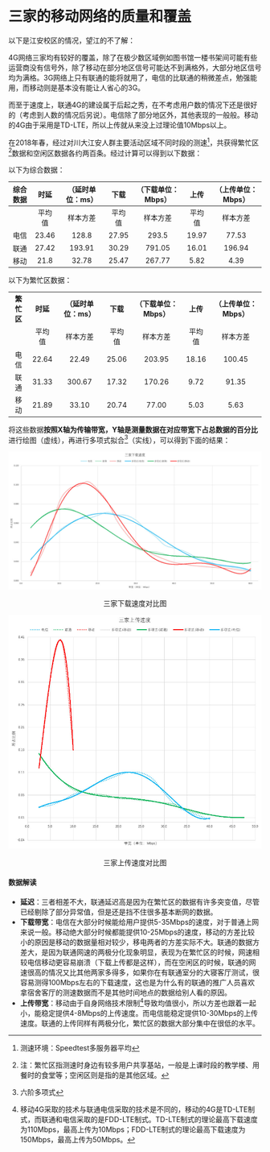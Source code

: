 # 三家的移动网络的质量和覆盖
以下是江安校区的情况，望江的不了解：

4G网络三家均有较好的覆盖，除了在极少数区域例如图书馆一楼书架间可能有些运营商没有信号外，除了移动在部分地区信号可能达不到满格外，大部分地区信号均为满格。3G网络上只有联通的能将就用了，电信的比联通的稍微差点，勉强能用，而移动则是基本没有能让人省心的3G。

而至于速度上，联通4G的建设属于后起之秀，在不考虑用户数的情况下还是很好的（考虑到人数的情况后另说）。电信除了部分地区外，其他表现的一般般。移动的4G由于采用是TD-LTE，所以上传就从来没上过理论值10Mbps以上。

在2018年春，经过对川大江安人群主要活动区域不同时段的测速[^3]，共获得繁忙区[^1]数据和空闲区数据各约两百条。经过计算可以得到以下数据：

[^1]: 注：繁忙区指测速时身边有较多用户共享基站，一般是上课时段的教学楼、用餐时的食堂等；空闲区则是指的是其他区域。
[^3]: 测速环境：Speedtest多服务器平均

以下为综合数据：

<table>
<thead>
<tr class="header">
<th align="center">综合数据</th>
<th align="center">时延</th>
<th align="center">（延时单位：ms）</th>
<th align="center">下载</th>
<th align="center">（下载单位：Mbps）</th>
<th align="center">上传</th>
<th align="center">（上传单位：Mbps）</th>
</tr>
</thead>
<tbody>
<tr class="odd">
<td align="center"></td>
<td align="center">平均值</td>
<td align="center">样本方差</td>
<td align="center">平均值</td>
<td align="center">样本方差</td>
<td align="center">平均值</td>
<td align="center">样本方差</td>
</tr>
<tr class="even">
<td align="center">电信</td>
<td align="center">23.46</td>
<td align="center">128.8</td>
<td align="center">27.95</td>
<td align="center">293.5</td>
<td align="center">19.97</td>
<td align="center">77.53</td>
</tr>
<tr class="odd">
<td align="center">联通</td>
<td align="center">27.42</td>
<td align="center">193.91</td>
<td align="center">30.29</td>
<td align="center">791.05</td>
<td align="center">16.01</td>
<td align="center">196.94</td>
</tr>
<tr class="even">
<td align="center">移动</td>
<td align="center">21.8</td>
<td align="center">32.78</td>
<td align="center">25.47</td>
<td align="center">267.77</td>
<td align="center">5.82</td>
<td align="center">4.39</td>
</tr>
</tbody>
</table>

以下为繁忙区数据：
<table>
<tbody>
<tr class="odd">
<td align="center"><strong>繁忙区</strong></td>
<td align="center"><strong>时延</strong></td>
<td align="center"><strong>（延时单位：ms）</strong></td>
<td align="center"><strong>下载</strong></td>
<td align="center"><strong>（下载单位：Mbps）</strong></td>
<td align="center"><strong>上传</strong></td>
<td align="center"><strong>（上传单位：Mbps）</strong></td>
</tr>
<tr class="even">
<td align="center"></td>
<td align="center">平均值</td>
<td align="center">样本方差</td>
<td align="center">平均值</td>
<td align="center">样本方差</td>
<td align="center">平均值</td>
<td align="center">样本方差</td>
</tr>
<tr class="odd">
<td align="center">电信</td>
<td align="center">22.64</td>
<td align="center">22.49</td>
<td align="center">25.06</td>
<td align="center">203.95</td>
<td align="center">18.16</td>
<td align="center">100.45</td>
</tr>
<tr class="even">
<td align="center">联通</td>
<td align="center">31.33</td>
<td align="center">300.67</td>
<td align="center">17.32</td>
<td align="center">170.26</td>
<td align="center">9.72</td>
<td align="center">91.35</td>
</tr>
<tr class="odd">
<td align="center">移动</td>
<td align="center">21.89</td>
<td align="center">33.10</td>
<td align="center">20.74</td>
<td align="center">77.00</td>
<td align="center">5.03</td>
<td align="center">5.63</td>
</tr>
</tbody>
</table>

将这些数据**按照X轴为传输带宽，Y轴是测量数据在对应带宽下占总数据的百分比**进行绘图（虚线），再进行多项式拟合[^2]（实线），可以得到下面的结果：

[^2]: 六阶多项式

<div align="center">
  <img src="/assets/三家下载速度.jpg"/>
  <p>三家下载速度对比图</p>
</div>

<div align="center">
  <img src="/assets/三家上传速度.jpg"/>
  <p>三家上传速度对比图</p>
</div>



#### 数据解读
- **延迟**：三者相差不大，联通延迟高是因为在繁忙区的数据有许多突变值，尽管已经剔除了部分异常值，但是还是挡不住很多基本断网的数据。
- **下载带宽**：电信在大部分时候能给用户提供5-35Mbps的速度，对于普通上网来说一般。移动绝大部分时候都能提供10-25Mbps的速度，移动的方差比较小的原因是移动的数据量相对较少，移电两者的方差实际不大。联通的数据方差大，是因为联通网速的两极分化现象明显，表现为在繁忙区的时候，网速相较电信移动更容易崩溃（下载上传都是这样），而在空闲区的时候，联通的网速很高的情况又比其他两家多得多，如果你在有联通室分的大寝客厅测试，很容易测得100Mbps左右的下载速度，这也是为什么有的联通的推广人员喜欢拿宿舍客厅的测速数据而不是其他时间地点的数据给别人看的原因。
- **上传带宽**：移动由于自身网络技术限制[^4]导致均值很小，所以方差也跟着一起小，能稳定提供4-8Mbps的上传速度。而电信能稳定提供10-30Mbps的上传速度。联通的上传同样有两极分化，繁忙区的数据大部分集中在很低的水平。


[^4]: 移动4G采取的技术与联通电信采取的技术是不同的，移动的4G是TD-LTE制式，而联通和电信采取的是FDD-LTE制式。TD-LTE制式的理论最高下载速度为110Mbps，最高上传为10Mbps；FDD-LTE制式的理论最高下载速度为150Mbps，最高上传为50Mbps。
